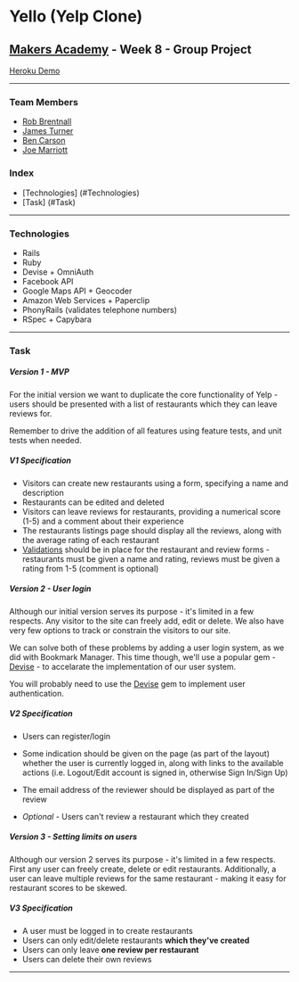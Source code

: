 # Yello (Yelp Clone)

## [Makers Academy](http://www.makersacademy.com) - Week 8 - Group Project

[Heroku Demo](https://yello-project.herokuapp.com/)
***


### Team Members

* [Rob Brentnall](https://github.com/treborb)
* [James Turner](https://github.com/JamesTurnerGit)
* [Ben Carson](https://github.com/BenJohnCarson)
* [Joe Marriott](https://github.com/j-marriott)

### Index
* [Technologies] (#Technologies)
* [Task] (#Task)
***

### <a name="Technologies">Technologies</a>
- Rails
- Ruby
- Devise + OmniAuth
- Facebook API
- Google Maps API + Geocoder
- Amazon Web Services + Paperclip
- PhonyRails (validates telephone numbers)
- RSpec + Capybara

***


### <a name="Task">Task</a>

##### Version 1 - MVP

For the initial version we want to duplicate the core functionality of Yelp - users should be presented with a list of restaurants which they can leave reviews for.

Remember to drive the addition of all features using feature tests, and unit tests when needed.

##### V1 Specification

- Visitors can create new restaurants using a form, specifying a name and description
- Restaurants can be edited and deleted
- Visitors can leave reviews for restaurants, providing a numerical score (1-5) and a comment about their experience
- The restaurants listings page should display all the reviews, along with the average rating of each restaurant
- [Validations](https://github.com/makersacademy/course/blob/master/walkthroughs/validations.md) should be in place for the restaurant and review forms - restaurants must be given a name and rating, reviews must be given a rating from 1-5 (comment is optional)

##### Version 2 - User login

Although our initial version serves its purpose - it's limited in a few respects. Any visitor to the site can freely add, edit or delete. We also have very few options to track or constrain the visitors to our site.

We can solve both of these problems by adding a user login system, as we did with Bookmark Manager. This time though, we'll use a popular gem - [Devise](https://github.com/makersacademy/course/blob/master/walkthroughs/devise.md) - to accelarate the implementation of our user system.

You will probably need to use the [Devise](https://github.com/makersacademy/course/blob/master/walkthroughs/devise.md) gem to implement user authentication.

##### V2 Specification

* Users can register/login

* Some indication should be given on the page (as part of the layout) whether the user is currently logged in, along with links to the available actions (i.e. Logout/Edit account is signed in, otherwise Sign In/Sign Up)
* The email address of the reviewer should be displayed as part of the review
* *Optional* - Users can't review a restaurant which they created



##### Version 3 - Setting limits on users

Although our version 2 serves its purpose - it's limited in a few respects. First any user can freely create, delete or edit restaurants. Additionally, a user can leave multiple reviews for the same restaurant - making it easy for restaurant scores to be skewed.


##### V3 Specification

* A user must be logged in to create restaurants
* Users can only edit/delete restaurants **which they've created**
* Users can only leave **one review per restaurant**
* Users can delete their own reviews

***
